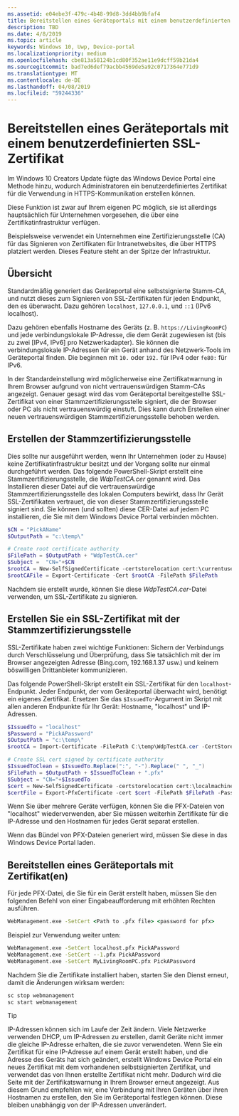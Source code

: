 ```yaml
---
ms.assetid: e04ebe3f-479c-4b48-99d8-3dd4bb9bfaf4
title: Bereitstellen eines Geräteportals mit einem benutzerdefinierten SSL-Zertifikat
description: TBD
ms.date: 4/8/2019
ms.topic: article
keywords: Windows 10, Uwp, Device-portal
ms.localizationpriority: medium
ms.openlocfilehash: cbe813a58124b1cd80f352ae11e9dcff59b21da4
ms.sourcegitcommit: bad7ed6def79acbb4569de5a92c0717364e771d9
ms.translationtype: MT
ms.contentlocale: de-DE
ms.lasthandoff: 04/08/2019
ms.locfileid: "59244336"
---
```

# <a name="provision-device-portal-with-a-custom-ssl-certificate"></a>Bereitstellen eines Geräteportals mit einem benutzerdefinierten SSL-Zertifikat

Im Windows 10 Creators Update fügte das Windows Device Portal eine Methode hinzu, wodurch Administratoren ein benutzerdefiniertes Zertifikat für die Verwendung in HTTPS-Kommunikation erstellen können.

Diese Funktion ist zwar auf Ihrem eigenen PC möglich, sie ist allerdings hauptsächlich für Unternehmen vorgesehen, die über eine Zertifikatinfrastruktur verfügen.  

Beispielsweise verwendet ein Unternehmen eine Zertifizierungsstelle (CA) für das Signieren von Zertifikaten für Intranetwebsites, die über HTTPS platziert werden. Dieses Feature steht an der Spitze der Infrastruktur.

## <a name="overview"></a>Übersicht

Standardmäßig generiert das Geräteportal eine selbstsignierte Stamm-CA, und nutzt dieses zum Signieren von SSL-Zertifikaten für jeden Endpunkt, den es überwacht. Dazu gehören `localhost`, `127.0.0.1`, und `::1` (IPv6 localhost).

Dazu gehören ebenfalls Hostname des Geräts (z. B. `https://LivingRoomPC`) und jede verbindungslokale IP-Adresse, die dem Gerät zugewiesen ist (bis zu zwei [IPv4, IPv6] pro Netzwerkadapter).
Sie können die verbindungslokale IP-Adressen für ein Gerät anhand des Netzwerk-Tools im Geräteportal finden. Die beginnen mit `10.` oder `192.` für IPv4 oder `fe80:` für IPv6.

In der Standardeinstellung wird möglicherweise eine Zertifikatwarnung in Ihrem Browser aufgrund von nicht vertrauenswürdigen Stamm-CAs angezeigt. Genauer gesagt wird das vom Geräteportal bereitgestellte SSL-Zertifikat von einer Stammzertifizierungsstelle signiert, die der Browser oder PC als nicht vertrauenswürdig einstuft. Dies kann durch Erstellen einer neuen vertrauenswürdigen Stammzertifizierungsstelle behoben werden.

## <a name="create-a-root-ca"></a>Erstellen der Stammzertifizierungsstelle

Dies sollte nur ausgeführt werden, wenn Ihr Unternehmen (oder zu Hause) keine Zertifikatinfrastruktur besitzt und der Vorgang sollte nur einmal durchgeführt werden. Das folgende PowerShell-Skript erstellt eine Stammzertifizierungsstelle, die _WdpTestCA.cer_ genannt wird. Das Installieren dieser Datei auf die vertrauenswürdige Stammzertifizierungsstelle des lokalen Computers bewirkt, dass Ihr Gerät SSL-Zertifikaten vertrauet, die von dieser Stammzertifizierungsstelle signiert sind. Sie können (und sollten) diese CER-Datei auf jedem PC installieren, die Sie mit dem Windows Device Portal verbinden möchten.  

```PowerShell
$CN = "PickAName"
$OutputPath = "c:\temp\"

# Create root certificate authority
$FilePath = $OutputPath + "WdpTestCA.cer"
$Subject =  "CN="+$CN
$rootCA = New-SelfSignedCertificate -certstorelocation cert:\currentuser\my -Subject $Subject -HashAlgorithm "SHA512" -KeyUsage CertSign,CRLSign
$rootCAFile = Export-Certificate -Cert $rootCA -FilePath $FilePath
```

Nachdem sie erstellt wurde, können Sie diese _WdpTestCA.cer_-Datei verwenden, um SSL-Zertifikate zu signieren.

## <a name="create-an-ssl-certificate-with-the-root-ca"></a>Erstellen Sie ein SSL-Zertifikat mit der Stammzertifizierungsstelle

SSL-Zertifikate haben zwei wichtige Funktionen: Sichern der Verbindungs durch Verschlüsselung und Überprüfung, dass Sie tatsächlich mit der im Browser angezeigten Adresse (Bing.com, 192.168.1.37 usw.) und keinem böswilligen Drittanbieter kommunizieren.

Das folgende PowerShell-Skript erstellt ein SSL-Zertifikat für den `localhost`-Endpunkt. Jeder Endpunkt, der vom Geräteportal überwacht wird, benötigt ein eigenes Zertifikat. Ersetzen Sie das `$IssuedTo`-Argument im Skript mit allen anderen Endpunkte für Ihr Gerät: Hostname, "localhost" und IP-Adressen.

```PowerShell
$IssuedTo = "localhost"
$Password = "PickAPassword"
$OutputPath = "c:\temp\"
$rootCA = Import-Certificate -FilePath C:\temp\WdpTestCA.cer -CertStoreLocation Cert:\CurrentUser\My\

# Create SSL cert signed by certificate authority
$IssuedToClean = $IssuedTo.Replace(":", "-").Replace(" ", "_")
$FilePath = $OutputPath + $IssuedToClean + ".pfx"
$Subject = "CN="+$IssuedTo
$cert = New-SelfSignedCertificate -certstorelocation cert:\localmachine\my -Subject $Subject -DnsName $IssuedTo -Signer $rootCA -HashAlgorithm "SHA512"
$certFile = Export-PfxCertificate -cert $cert -FilePath $FilePath -Password (ConvertTo-SecureString -String $Password -Force -AsPlainText)
```

Wenn Sie über mehrere Geräte verfügen, können Sie die PFX-Dateien von "localhost" wiederverwenden, aber Sie müssen weiterhin Zertifikate für die IP-Adresse und den Hostnamen für jedes Gerät separat erstellen.

Wenn das Bündel von PFX-Dateien generiert wird, müssen Sie diese in das Windows Device Portal laden.

## <a name="provision-device-portal-with-the-certifications"></a>Bereitstellen eines Geräteportals mit Zertifikat(en)

Für jede PFX-Datei, die Sie für ein Gerät erstellt haben, müssen Sie den folgenden Befehl von einer Eingabeaufforderung mit erhöhten Rechten ausführen.

```cmd
WebManagement.exe -SetCert <Path to .pfx file> <password for pfx>
```

Beispiel zur Verwendung weiter unten:

```cmd
WebManagement.exe -SetCert localhost.pfx PickAPassword
WebManagement.exe -SetCert --1.pfx PickAPassword
WebManagement.exe -SetCert MyLivingRoomPC.pfx PickAPassword
```

Nachdem Sie die Zertifikate installiert haben, starten Sie den Dienst erneut, damit die Änderungen wirksam werden:

```cmd
sc stop webmanagement
sc start webmanagement
```

> [!TIP]
> IP-Adressen können sich im Laufe der Zeit ändern.
Viele Netzwerke verwenden DHCP, um IP-Adressen zu erstellen, damit Geräte nicht immer die gleiche IP-Adresse erhalten, die sie zuvor verwendeten. Wenn Sie ein Zertifikat für eine IP-Adresse auf einem Gerät erstellt haben, und die Adresse des Geräts hat sich geändert, erstellt Windows Device Portal ein neues Zertifikat mit dem vorhandenen selbstsignierten Zertifikat, und verwendet das von Ihnen erstellte Zertifikat nicht mehr. Dadurch wird die Seite mit der Zertifikatswarnung in Ihrem Browser erneut angezeigt. Aus diesem Grund empfehlen wir, eine Verbindung mit Ihren Geräten über ihren Hostnamen zu erstellen, den Sie im Geräteportal festlegen können. Diese bleiben unabhängig von der IP-Adressen unverändert.
